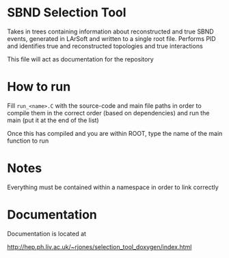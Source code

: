 # SBND Selection Tool
Takes in trees containing information about reconstructed and true SBND events, generated in LArSoft and written to a single root file. Performs PID and identifies true and reconstructed topologies and true interactions

This file will act as documentation for the repository

# How to run
Fill `run_<name>.C` with the source-code and main file paths in order to compile them in the correct order (based on dependencies) and run the main (put it at the end of the list)

Once this has compiled and you are within ROOT, type the name of the main function to run

# Notes
Everything must be contained within a namespace in order to link correctly

# Documentation
Documentation is located at

<http://hep.ph.liv.ac.uk/~rjones/selection_tool_doxygen/index.html>
